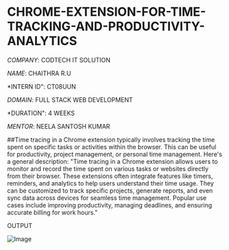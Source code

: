 # CHROME-EXTENSION-FOR-TIME-TRACKING-AND-PRODUCTIVITY-ANALYTICS

*COMPANY*: CODTECH IT SOLUTION

*NAME*: CHAITHRA R.U

*INTERN ID": CT08UUN

*DOMAIN*: FULL STACK WEB DEVELOPMENT

*DURATION": 4 WEEKS

*MENTOR*: NEELA SANTOSH KUMAR

##Time tracing in a Chrome extension typically involves tracking the time spent on specific tasks or activities within the browser. This can be useful for productivity, project management, or personal time management. Here's a general description:
"Time tracing in a Chrome extension allows users to monitor and record the time spent on various tasks or websites directly from their browser. These extensions often integrate features like timers, reminders, and analytics to help users understand their time usage. They can be customized to track specific projects, generate reports, and even sync data across devices for seamless time management. Popular use cases include improving productivity, managing deadlines, and ensuring accurate billing for work hours."

OUTPUT

![Image](https://github.com/user-attachments/assets/7e35e4f6-034d-46a1-a999-82e33942d372)

